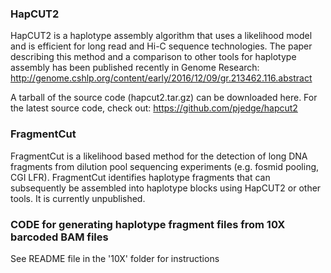 
### HapCUT2 

HapCUT2 is a haplotype assembly algorithm that uses a likelihood model and is efficient for long read and Hi-C sequence technologies. The paper describing this method and a comparison to other tools for haplotype assembly has been published recently in Genome Research: http://genome.cshlp.org/content/early/2016/12/09/gr.213462.116.abstract 

A tarball of the source code (hapcut2.tar.gz) can be downloaded here. For the latest source code, check out: https://github.com/pjedge/hapcut2


### FragmentCut 

FragmentCut is a likelihood based method for the detection of long DNA fragments from dilution pool sequencing experiments (e.g. fosmid pooling, CGI LFR). FragmentCut identifies haplotype fragments that can subsequently be assembled into haplotype blocks using HapCUT2 or other tools. It is currently unpublished.


### CODE for generating haplotype fragment files from 10X barcoded BAM files 

See README file in the '10X' folder for instructions 


